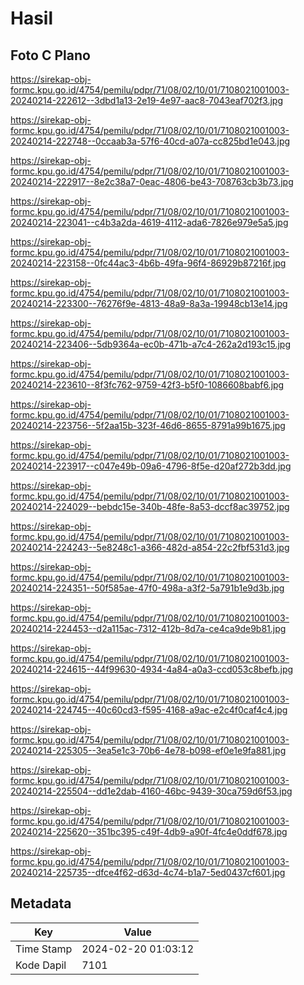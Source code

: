 # Hasil

## Foto C Plano

https://sirekap-obj-formc.kpu.go.id/4754/pemilu/pdpr/71/08/02/10/01/7108021001003-20240214-222612--3dbd1a13-2e19-4e97-aac8-7043eaf702f3.jpg

https://sirekap-obj-formc.kpu.go.id/4754/pemilu/pdpr/71/08/02/10/01/7108021001003-20240214-222748--0ccaab3a-57f6-40cd-a07a-cc825bd1e043.jpg

https://sirekap-obj-formc.kpu.go.id/4754/pemilu/pdpr/71/08/02/10/01/7108021001003-20240214-222917--8e2c38a7-0eac-4806-be43-708763cb3b73.jpg

https://sirekap-obj-formc.kpu.go.id/4754/pemilu/pdpr/71/08/02/10/01/7108021001003-20240214-223041--c4b3a2da-4619-4112-ada6-7826e979e5a5.jpg

https://sirekap-obj-formc.kpu.go.id/4754/pemilu/pdpr/71/08/02/10/01/7108021001003-20240214-223158--0fc44ac3-4b6b-49fa-96f4-86929b87216f.jpg

https://sirekap-obj-formc.kpu.go.id/4754/pemilu/pdpr/71/08/02/10/01/7108021001003-20240214-223300--76276f9e-4813-48a9-8a3a-19948cb13e14.jpg

https://sirekap-obj-formc.kpu.go.id/4754/pemilu/pdpr/71/08/02/10/01/7108021001003-20240214-223406--5db9364a-ec0b-471b-a7c4-262a2d193c15.jpg

https://sirekap-obj-formc.kpu.go.id/4754/pemilu/pdpr/71/08/02/10/01/7108021001003-20240214-223610--8f3fc762-9759-42f3-b5f0-1086608babf6.jpg

https://sirekap-obj-formc.kpu.go.id/4754/pemilu/pdpr/71/08/02/10/01/7108021001003-20240214-223756--5f2aa15b-323f-46d6-8655-8791a99b1675.jpg

https://sirekap-obj-formc.kpu.go.id/4754/pemilu/pdpr/71/08/02/10/01/7108021001003-20240214-223917--c047e49b-09a6-4796-8f5e-d20af272b3dd.jpg

https://sirekap-obj-formc.kpu.go.id/4754/pemilu/pdpr/71/08/02/10/01/7108021001003-20240214-224029--bebdc15e-340b-48fe-8a53-dccf8ac39752.jpg

https://sirekap-obj-formc.kpu.go.id/4754/pemilu/pdpr/71/08/02/10/01/7108021001003-20240214-224243--5e8248c1-a366-482d-a854-22c2fbf531d3.jpg

https://sirekap-obj-formc.kpu.go.id/4754/pemilu/pdpr/71/08/02/10/01/7108021001003-20240214-224351--50f585ae-47f0-498a-a3f2-5a791b1e9d3b.jpg

https://sirekap-obj-formc.kpu.go.id/4754/pemilu/pdpr/71/08/02/10/01/7108021001003-20240214-224453--d2a115ac-7312-412b-8d7a-ce4ca9de9b81.jpg

https://sirekap-obj-formc.kpu.go.id/4754/pemilu/pdpr/71/08/02/10/01/7108021001003-20240214-224615--44f99630-4934-4a84-a0a3-ccd053c8befb.jpg

https://sirekap-obj-formc.kpu.go.id/4754/pemilu/pdpr/71/08/02/10/01/7108021001003-20240214-224745--40c60cd3-f595-4168-a9ac-e2c4f0caf4c4.jpg

https://sirekap-obj-formc.kpu.go.id/4754/pemilu/pdpr/71/08/02/10/01/7108021001003-20240214-225305--3ea5e1c3-70b6-4e78-b098-ef0e1e9fa881.jpg

https://sirekap-obj-formc.kpu.go.id/4754/pemilu/pdpr/71/08/02/10/01/7108021001003-20240214-225504--dd1e2dab-4160-46bc-9439-30ca759d6f53.jpg

https://sirekap-obj-formc.kpu.go.id/4754/pemilu/pdpr/71/08/02/10/01/7108021001003-20240214-225620--351bc395-c49f-4db9-a90f-4fc4e0ddf678.jpg

https://sirekap-obj-formc.kpu.go.id/4754/pemilu/pdpr/71/08/02/10/01/7108021001003-20240214-225735--dfce4f62-d63d-4c74-b1a7-5ed0437cf601.jpg


## Metadata

| Key        | Value               |
| ---------- | ------------------- |
| Time Stamp | 2024-02-20 01:03:12 |
| Kode Dapil | 7101                |



